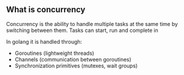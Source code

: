 ## What is concurrency

Concurrency is the ability to handle multiple tasks at the same time by switching between them. Tasks can start, run and complete in 

In golang it is handled through:
- Goroutines (lightweight threads)
- Channels (communication between goroutines)
- Synchronization primitives (mutexes, wait groups)

